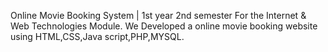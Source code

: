 Online Movie Booking System | 1st year 2nd semester
For the  Internet & Web Technologies Module.
We Developed a online movie booking website using
HTML,CSS,Java script,PHP,MYSQL.
